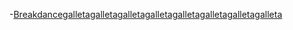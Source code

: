 -[Breakdancegalletagalletagalletagalletagalletagalletagalletagalleta](https://www.lego.com/en-us/notfound)